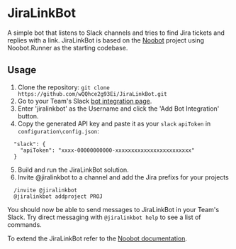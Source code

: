 # JiraLinkBot
A simple bot that listens to Slack channels and tries to find Jira tickets and replies with a link. JiraLinkBot is based on the [Noobot](https://github.com/noobot/noobot) project using Noobot.Runner as the starting codebase.

## Usage
1. Clone the repository: `git clone https://github.com/wQQhce2g93Ei/JiraLinkBot.git`
1. Go to your Team's Slack [bot integration page](https://my.slack.com/services/new/bot).
1. Enter 'jiralinkbot' as the Username and click the 'Add Bot Integration' button.
1. Copy the generated API key and paste it as your `slack` `apiToken` in `configuration\config.json`:
  ```
    "slack": {
      "apiToken": "xxxx-00000000000-xxxxxxxxxxxxxxxxxxxxxxxx"
    }    
  ```
5. Build and run the JiraLinkBot solution.
6. Invite @jiralinkbot to a channel and add the Jira prefixs for your projects
  ```
    /invite @jiralinkbot
    @jiralinkbot addproject PROJ
  ```

You should now be able to send messages to JiraLinkBot in your Team's Slack. Try direct messaging with `@jiralinkbot help` to see a list of commands.

To extend the JiraLinkBot refer to the [Noobot documentation](https://github.com/noobot/noobot/wiki).
